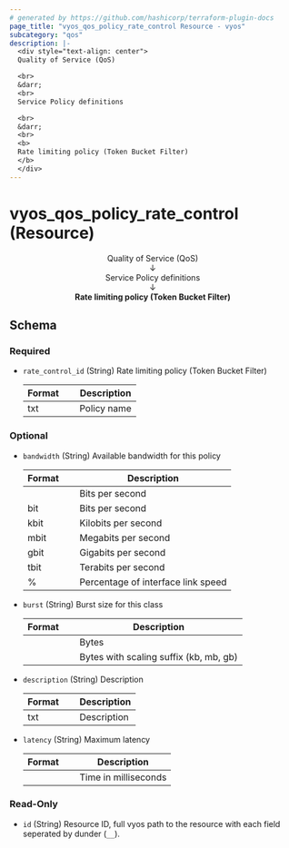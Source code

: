 ```yaml
---
# generated by https://github.com/hashicorp/terraform-plugin-docs
page_title: "vyos_qos_policy_rate_control Resource - vyos"
subcategory: "qos"
description: |-
  <div style="text-align: center">
  Quality of Service (QoS)

  <br>
  &darr;
  <br>
  Service Policy definitions

  <br>
  &darr;
  <br>
  <b>
  Rate limiting policy (Token Bucket Filter)
  </b>
  </div>
---
```


# vyos_qos_policy_rate_control (Resource)

<div style="text-align: center">
Quality of Service (QoS)

<br>
&darr;
<br>
Service Policy definitions

<br>
&darr;
<br>
<b>
Rate limiting policy (Token Bucket Filter)
</b>
</div>



<!-- schema generated by tfplugindocs -->
## Schema

### Required

- `rate_control_id` (String) Rate limiting policy (Token Bucket Filter)

    |  Format &emsp; | Description  |
    |----------|---------------|
    |  txt  &emsp; |  Policy name  |

### Optional

- `bandwidth` (String) Available bandwidth for this policy

    |  Format &emsp; | Description  |
    |----------|---------------|
    |  <number>  &emsp; |  Bits per second  |
    |  <number>bit  &emsp; |  Bits per second  |
    |  <number>kbit  &emsp; |  Kilobits per second  |
    |  <number>mbit  &emsp; |  Megabits per second  |
    |  <number>gbit  &emsp; |  Gigabits per second  |
    |  <number>tbit  &emsp; |  Terabits per second  |
    |  <number>%  &emsp; |  Percentage of interface link speed  |
- `burst` (String) Burst size for this class

    |  Format &emsp; | Description  |
    |----------|---------------|
    |  <number>  &emsp; |  Bytes  |
    |  <number><suffix>  &emsp; |  Bytes with scaling suffix (kb, mb, gb)  |
- `description` (String) Description

    |  Format &emsp; | Description  |
    |----------|---------------|
    |  txt  &emsp; |  Description  |
- `latency` (String) Maximum latency

    |  Format &emsp; | Description  |
    |----------|---------------|
    |  <number>  &emsp; |  Time in milliseconds  |

### Read-Only

- `id` (String) Resource ID, full vyos path to the resource with each field seperated by dunder (`__`).

